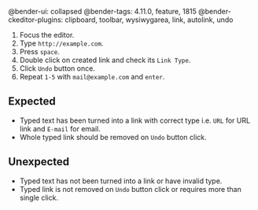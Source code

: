 @bender-ui: collapsed
@bender-tags: 4.11.0, feature, 1815
@bender-ckeditor-plugins: clipboard, toolbar, wysiwygarea, link, autolink, undo

1. Focus the editor.
1. Type `http://example.com`.
1. Press `space`.
1. Double click on created link and check its `Link Type`.
1. Click `Undo` button once.
1. Repeat `1-5` with ` mail@example.com ` and `enter`.

## Expected

* Typed text has been turned into a link with correct type i.e. `URL` for URL link and `E-mail` for email.
* Whole typed link should be removed on `Undo` button click.

## Unexpected

* Typed text has not been turned into a link or have invalid type.
* Typed link is not removed on `Undo` button click or requires more than single click.
